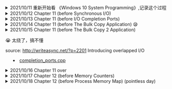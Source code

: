 

<details>
<summary>2021/10/11 重新开始看 《Windows 10 System Programming》,记录这个过程</summary>

</details>

<details>
<summary>2021/10/12 Chapter 11 (before Synchronous I/O)
</summary>

- [symlinks.cpp](./sources/symlinks.cpp)

</details>

<details>
<summary>2021/10/13 Chapter 11 (before I/O Completion Ports)
</summary>

- [apc.cpp](./sources/apc.cpp)

</details>

<details>
<summary>2021/10/14 Chapter 11 (before The Bulk Copy Application) 😪
</summary>

</details>

<details>
<summary>2021/10/15 Chapter 11 (before The Bulk Copy 2 Application)


😭 太绕了，搞不懂

source: http://writeasync.net/?p=2201  Introducing overlapped I/O 

- [completion_ports.cpp](./sources/completion_ports.cpp)


</summary>

</details>


<details>
<summary>2021/10/16 Chapter 11 over
</summary>

</details>

<details>
<summary>2021/10/17 Chapter 12 (before Memory Counters)
</summary>
</details>

<details>
<summary>2021/10/18 Chapter 12 (before Process Memory Map) (pointless day)
</summary>
</details>
